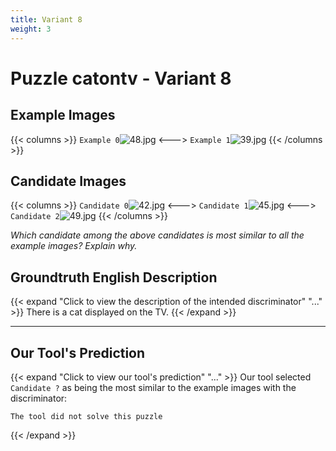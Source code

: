 ```yaml
---
title: Variant 8
weight: 3
---
```


# Puzzle catontv - Variant 8

## Example Images
{{< columns >}}
`Example 0`![48.jpg](/natscene_data/images/48.jpg)
<--->
`Example 1`![39.jpg](/natscene_data/images/39.jpg)
{{< /columns >}}

## Candidate Images
{{< columns >}}
`Candidate 0`![42.jpg](/natscene_data/images/42.jpg)
<--->
`Candidate 1`![45.jpg](/natscene_data/images/45.jpg)
<--->
`Candidate 2`![49.jpg](/natscene_data/images/49.jpg)
{{< /columns >}}

*Which candidate among the above candidates is most similar to all the example images? Explain why.*

## Groundtruth English Description

{{< expand "Click to view the description of the intended discriminator" "..." >}}
There is a cat displayed on the TV.
{{< /expand >}}

---



## Our Tool's Prediction

{{< expand "Click to view our tool's prediction" "..." >}}
Our tool selected `Candidate ?` as being the most similar to the example images with the discriminator:
```plaintext
The tool did not solve this puzzle
```
{{< /expand >}}
